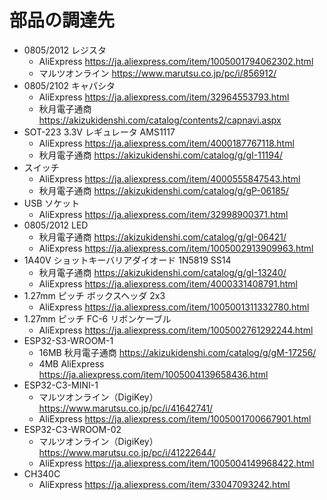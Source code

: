 # 部品の調達先

- 0805/2012 レジスタ
  - AliExpress https://ja.aliexpress.com/item/1005001794062302.html
  - マルツオンライン https://www.marutsu.co.jp/pc/i/856912/
- 0805/2102 キャパシタ
  - AliExpress https://ja.aliexpress.com/item/32964553793.html
  - 秋月電子通商 https://akizukidenshi.com/catalog/contents2/capnavi.aspx
- SOT-223 3.3V レギュレータ AMS1117
  - AliExpress https://ja.aliexpress.com/item/4000187767118.html
  - 秋月電子通商 https://akizukidenshi.com/catalog/g/gI-11194/
- スイッチ
  - AliExpress https://ja.aliexpress.com/item/4000555847543.html
  - 秋月電子通商 https://akizukidenshi.com/catalog/g/gP-06185/
- USB ソケット
  - AliExpress https://ja.aliexpress.com/item/32998900371.html
- 0805/2012 LED
  - 秋月電子通商 https://akizukidenshi.com/catalog/g/gI-06421/
  - AliExpress https://ja.aliexpress.com/item/1005002913909963.html
- 1A40V ショットキーバリアダイオード 1N5819 SS14
  - 秋月電子通商 https://akizukidenshi.com/catalog/g/gI-13240/
  - AliExpress https://ja.aliexpress.com/item/4000331408791.html
- 1.27mm ピッチ ボックスヘッダ 2x3
  - AliExpress https://ja.aliexpress.com/item/1005001311332780.html
- 1.27mm ピッチ FC-6 リボンケーブル
  - AliExpress https://ja.aliexpress.com/item/1005002761292244.html
- ESP32-S3-WROOM-1
  - 16MB 秋月電子通商 https://akizukidenshi.com/catalog/g/gM-17256/
  - 4MB AliExpress https://ja.aliexpress.com/item/1005004139658436.html
- ESP32-C3-MINI-1
  - マルツオンライン（DigiKey） https://www.marutsu.co.jp/pc/i/41642741/
  - AliExpress https://ja.aliexpress.com/item/1005001700667901.html
- ESP32-C3-WROOM-02
  - マルツオンライン（DigiKey） https://www.marutsu.co.jp/pc/i/41222644/
  - AliExpress https://ja.aliexpress.com/item/1005004149968422.html
- CH340C
  - AliExpress https://ja.aliexpress.com/item/33047093242.html
